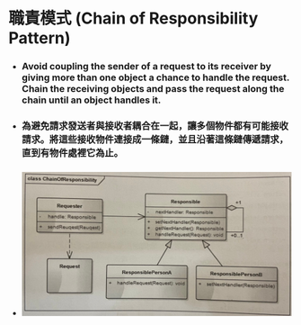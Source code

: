 職責模式 (Chain of Responsibility Pattern)
=====
* ### Avoid coupling the sender of a request to its receiver by giving more than one object a chance to handle the request. Chain the receiving objects and pass the request along the chain until an object handles it.
* ### 為避免請求發送者與接收者耦合在一起，讓多個物件都有可能接收請求。將這些接收物件連接成一條鏈，並且沿著這條鏈傳遞請求，直到有物件處裡它為止。
* ### ![image](https://raw.githubusercontent.com/GitHub-WeiChiang/main/master/DesignPatterns/Python/%E8%81%B7%E8%B2%AC%E6%A8%A1%E5%BC%8F%20(Chain%20of%20Responsibility%20Pattern)/%E8%81%B7%E8%B2%AC%E6%A8%A1%E5%BC%8F%E7%9A%84%E9%A1%9E%E5%88%A5%E5%9C%96.jpg)
